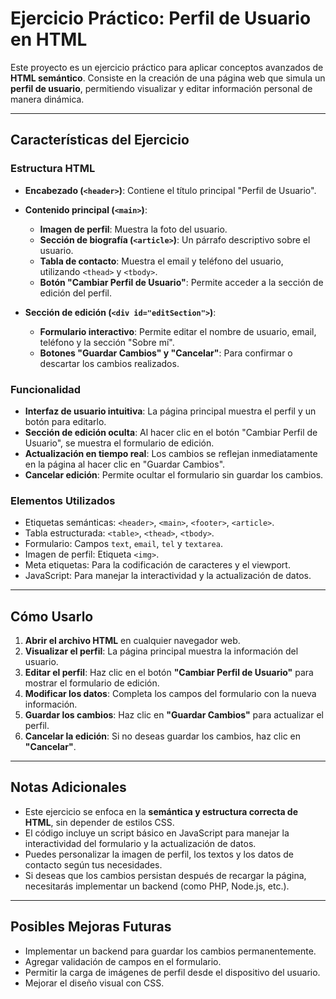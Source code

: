 # Ejercicio Práctico: Perfil de Usuario en HTML

Este proyecto es un ejercicio práctico para aplicar conceptos avanzados de **HTML semántico**. Consiste en la creación de una página web que simula un **perfil de usuario**, permitiendo visualizar y editar información personal de manera dinámica.

---

## **Características del Ejercicio**

### **Estructura HTML**
- **Encabezado (`<header>`)**: Contiene el título principal "Perfil de Usuario".
- **Contenido principal (`<main>`)**:
  - **Imagen de perfil**: Muestra la foto del usuario.
  - **Sección de biografía (`<article>`)**: Un párrafo descriptivo sobre el usuario.
  - **Tabla de contacto**: Muestra el email y teléfono del usuario, utilizando `<thead>` y `<tbody>`.
  - **Botón "Cambiar Perfil de Usuario"**: Permite acceder a la sección de edición del perfil.

- **Sección de edición (`<div id="editSection">`)**:
  - **Formulario interactivo**: Permite editar el nombre de usuario, email, teléfono y la sección "Sobre mí".
  - **Botones "Guardar Cambios" y "Cancelar"**: Para confirmar o descartar los cambios realizados.

### **Funcionalidad**
- **Interfaz de usuario intuitiva**: La página principal muestra el perfil y un botón para editarlo.
- **Sección de edición oculta**: Al hacer clic en el botón "Cambiar Perfil de Usuario", se muestra el formulario de edición.
- **Actualización en tiempo real**: Los cambios se reflejan inmediatamente en la página al hacer clic en "Guardar Cambios".
- **Cancelar edición**: Permite ocultar el formulario sin guardar los cambios.

### **Elementos Utilizados**
- Etiquetas semánticas: `<header>`, `<main>`, `<footer>`, `<article>`.
- Tabla estructurada: `<table>`, `<thead>`, `<tbody>`.
- Formulario: Campos `text`, `email`, `tel` y `textarea`.
- Imagen de perfil: Etiqueta `<img>`.
- Meta etiquetas: Para la codificación de caracteres y el viewport.
- JavaScript: Para manejar la interactividad y la actualización de datos.

---

## **Cómo Usarlo**
1. **Abrir el archivo HTML** en cualquier navegador web.
2. **Visualizar el perfil**: La página principal muestra la información del usuario.
3. **Editar el perfil**: Haz clic en el botón **"Cambiar Perfil de Usuario"** para mostrar el formulario de edición.
4. **Modificar los datos**: Completa los campos del formulario con la nueva información.
5. **Guardar los cambios**: Haz clic en **"Guardar Cambios"** para actualizar el perfil.
6. **Cancelar la edición**: Si no deseas guardar los cambios, haz clic en **"Cancelar"**.

---

## **Notas Adicionales**
- Este ejercicio se enfoca en la **semántica y estructura correcta de HTML**, sin depender de estilos CSS.
- El código incluye un script básico en JavaScript para manejar la interactividad del formulario y la actualización de datos.
- Puedes personalizar la imagen de perfil, los textos y los datos de contacto según tus necesidades.
- Si deseas que los cambios persistan después de recargar la página, necesitarás implementar un backend (como PHP, Node.js, etc.).

---

## **Posibles Mejoras Futuras**
- Implementar un backend para guardar los cambios permanentemente.
- Agregar validación de campos en el formulario.
- Permitir la carga de imágenes de perfil desde el dispositivo del usuario.
- Mejorar el diseño visual con CSS.